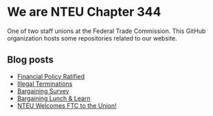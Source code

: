 # We are NTEU Chapter 344
One of two staff unions at the Federal Trade Commission. This GitHub organization hosts some repositories related to our website.

## Blog posts
<!-- BLOG-POST-LIST:START -->
- [Financial Policy Ratified](https://www.ftcunion.org/news/2025/financial-policy-ratified/)
- [Illegal Terminations](https://www.ftcunion.org/news/2025/illegal-terminations/)
- [Bargaining Survey](https://www.ftcunion.org/news/2024/bargaining-survey/)
- [Bargaining Lunch &amp; Learn](https://www.ftcunion.org/news/2024/bargaining-lunch-learn/)
- [NTEU Welcomes FTC to the Union!](https://www.ftcunion.org/news/2024/nteu-welcomes-ftc-to-the-union/)
<!-- BLOG-POST-LIST:END -->
